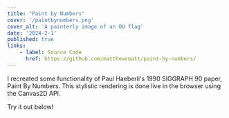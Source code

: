 ```yaml
---
title: "Paint by Numbers"
cover: '/paintbynumbers.png'
cover_alt: 'A painterly image of an OU flag'
date: '2024-2-1'
published: true
links:
    - label: Source Code
      href: https://github.com/matthewcmatt/paint-by-numbers/
---
```

<script>
    import { PaintByNumbers } from "@matthewcmatt/paint-by-numbers";
</script>

I recreated some functionality of Paul Haeberli's 1990 SIGGRAPH 90 paper, Paint By Numbers. This stylistic rendering is done live in the browser using the Canvas2D API.

Try it out below!

<PaintByNumbers imageURL="/skydance.jpeg"/>

<br>
